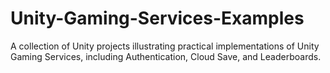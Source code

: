 # Unity-Gaming-Services-Examples
A collection of Unity projects illustrating practical implementations of Unity Gaming Services, including Authentication, Cloud Save, and Leaderboards.
